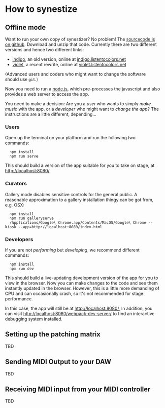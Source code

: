 # How to synestize

## Offline mode

Want to run your own copy of synestizer? No problem!
The [sourcecode is on github](https://synestize.github.io/synestizer/).
Download and unzip that code.
Currently there are two different versions and hence two different links:

* [indigo](https://github.com/synestize/synestizer/archive/indigo.zip), an old version, online at [indigo.listentocolors.net](https://indigo.listentocolors.net)
* [violet](https://github.com/synestize/synestizer/archive/violet.zip), a recent rewrite, online at  [violet.listentocolors.net](https://violet.listentocolors.net)

(Advanced users and coders who might want to change the software should use ```git```.)

Now you need to run a [node.js](https://nodejs.org/), which pre-processes the javascript and also provides a web server to access the app.

You need to make a decision: Are you a *user* who wants to simply *make music* with the app, or a *developer* who might want to *change the app*? The instructions are a little different, depending...

### Users

Open up the terminal on your platform and run the following two commands:

      npm install
      npm run serve

This should build a version of the app suitable for you to take on stage, at
[http://localhost:8080/](http://localhost:8080/).

### Curators

Gallery mode disables sensitive controls for the general public.
A reasonable approximation to a gallery installation thingy can be got from, e.g. OSX:

      npm install
      npm run galleryserve
      /Applications/Google\ Chrome.app/Contents/MacOS/Google\ Chrome --kiosk --app=http://localhost:8080/index.html


### Developers

If you are not *performing* but *developing*, we recommend  different commands:

      npm install
      npm run dev

This should build a live-updating development version of the app for you to view in the browser. Now you can make changes to the code and see them instantly updated in the browser. However, this is a little more demanding of CPU and can occasionally crash, so it's not recommended for stage performance.

In this case, the app will still be at  [http://localhost:8080/](http://localhost:8080/),
In addition, you can visit [http://localhost:8080/webpack-dev-server/](http://localhost:8080/webpack-dev-server/) to find an interactive debugging system installed.

## Setting up the patching matrix

TBD

## Sending MIDI Output to your DAW

TBD

## Receiving MIDI input from your MIDI controller

TBD
